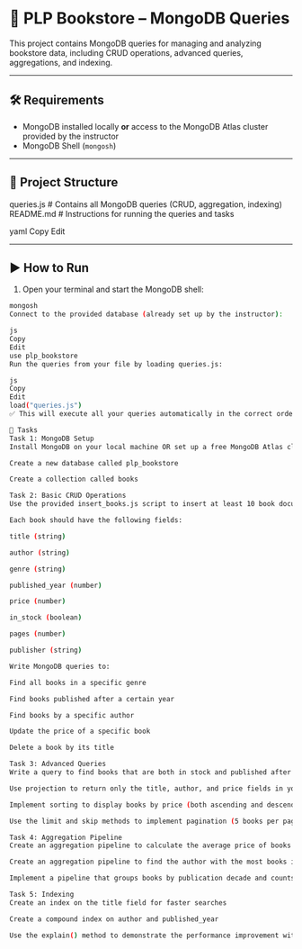 # 📘 PLP Bookstore – MongoDB Queries

This project contains MongoDB queries for managing and analyzing bookstore data, including CRUD operations, advanced queries, aggregations, and indexing.

---

## 🛠️ Requirements

- MongoDB installed locally **or** access to the MongoDB Atlas cluster provided by the instructor  
- MongoDB Shell (`mongosh`)

---

## 📂 Project Structure

queries.js # Contains all MongoDB queries (CRUD, aggregation, indexing)
README.md # Instructions for running the queries and tasks

yaml
Copy
Edit

---

## ▶️ How to Run

1. Open your terminal and start the MongoDB shell:

```bash
mongosh
Connect to the provided database (already set up by the instructor):

js
Copy
Edit
use plp_bookstore
Run the queries from your file by loading queries.js:

js
Copy
Edit
load("queries.js")
✅ This will execute all your queries automatically in the correct order.

📂 Tasks
Task 1: MongoDB Setup
Install MongoDB on your local machine OR set up a free MongoDB Atlas cluster

Create a new database called plp_bookstore

Create a collection called books

Task 2: Basic CRUD Operations
Use the provided insert_books.js script to insert at least 10 book documents into your collection

Each book should have the following fields:

title (string)

author (string)

genre (string)

published_year (number)

price (number)

in_stock (boolean)

pages (number)

publisher (string)

Write MongoDB queries to:

Find all books in a specific genre

Find books published after a certain year

Find books by a specific author

Update the price of a specific book

Delete a book by its title

Task 3: Advanced Queries
Write a query to find books that are both in stock and published after 2010

Use projection to return only the title, author, and price fields in your queries

Implement sorting to display books by price (both ascending and descending)

Use the limit and skip methods to implement pagination (5 books per page)

Task 4: Aggregation Pipeline
Create an aggregation pipeline to calculate the average price of books by genre

Create an aggregation pipeline to find the author with the most books in the collection

Implement a pipeline that groups books by publication decade and counts them

Task 5: Indexing
Create an index on the title field for faster searches

Create a compound index on author and published_year

Use the explain() method to demonstrate the performance improvement with your indexes
